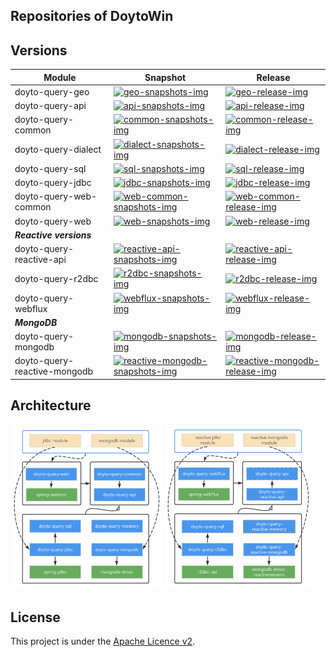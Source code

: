 Repositories of DoytoWin 
---

## Versions

| Module | Snapshot | Release |
| --- | --- | --- |
| doyto-query-geo | [![geo-snapshots-img]](https://oss.sonatype.org/content/repositories/snapshots/win/doyto/doyto-query-geo/) | [![geo-release-img]](https://search.maven.org/artifact/win.doyto/doyto-query-geo/) |
| doyto-query-api | [![api-snapshots-img]](https://oss.sonatype.org/content/repositories/snapshots/win/doyto/doyto-query-api/) | [![api-release-img]](https://search.maven.org/artifact/win.doyto/doyto-query-api/) |
| doyto-query-common | [![common-snapshots-img]](https://oss.sonatype.org/content/repositories/snapshots/win/doyto/doyto-query-common/) | [![common-release-img]](https://search.maven.org/artifact/win.doyto/doyto-query-common/) |
| doyto-query-dialect | [![dialect-snapshots-img]](https://oss.sonatype.org/content/repositories/snapshots/win/doyto/doyto-query-dialect/) | [![dialect-release-img]](https://search.maven.org/artifact/win.doyto/doyto-query-dialect/) |
| doyto-query-sql | [![sql-snapshots-img]](https://oss.sonatype.org/content/repositories/snapshots/win/doyto/doyto-query-sql/) | [![sql-release-img]](https://search.maven.org/artifact/win.doyto/doyto-query-sql/) |
| doyto-query-jdbc | [![jdbc-snapshots-img]](https://oss.sonatype.org/content/repositories/snapshots/win/doyto/doyto-query-jdbc/) | [![jdbc-release-img]](https://search.maven.org/artifact/win.doyto/doyto-query-jdbc/) |
| doyto-query-web-common | [![web-common-snapshots-img]](https://oss.sonatype.org/content/repositories/snapshots/win/doyto/doyto-query-web-common/) | [![web-common-release-img]](https://search.maven.org/artifact/win.doyto/doyto-query-web-common/) |
| doyto-query-web | [![web-snapshots-img]](https://oss.sonatype.org/content/repositories/snapshots/win/doyto/doyto-query-web/) | [![web-release-img]](https://search.maven.org/artifact/win.doyto/doyto-query-web/) |
| _**Reactive versions**_ | | |
| doyto-query-reactive-api | [![reactive-api-snapshots-img]](https://oss.sonatype.org/content/repositories/snapshots/win/doyto/doyto-query-reactive-api/) | [![reactive-api-release-img]](https://search.maven.org/artifact/win.doyto/doyto-query-reactive-api/) |
| doyto-query-r2dbc | [![r2dbc-snapshots-img]](https://oss.sonatype.org/content/repositories/snapshots/win/doyto/doyto-query-r2dbc/) | [![r2dbc-release-img]](https://search.maven.org/artifact/win.doyto/doyto-query-r2dbc/) |
| doyto-query-webflux | [![webflux-snapshots-img]](https://oss.sonatype.org/content/repositories/snapshots/win/doyto/doyto-query-webflux/) | [![webflux-release-img]](https://search.maven.org/artifact/win.doyto/doyto-query-webflux/) |
| _**MongoDB**_ | | |
| doyto-query-mongodb | [![mongodb-snapshots-img]](https://oss.sonatype.org/content/repositories/snapshots/win/doyto/doyto-query-mongodb/) | [![mongodb-release-img]](https://search.maven.org/artifact/win.doyto/doyto-query-mongodb/) |
| doyto-query-reactive-mongodb | [![reactive-mongodb-snapshots-img]](https://oss.sonatype.org/content/repositories/snapshots/win/doyto/doyto-query-reactive-mongodb/) | [![reactive-mongodb-release-img]](https://search.maven.org/artifact/win.doyto/doyto-query-reactive-mongodb/) |

Architecture
---

<div>
  <img alt="architecture-imperative" src="architecture-imperative.png" width="48%">
  <img alt="architecture-reactive" src="architecture-reactive.png" width="47%">
</div>

License
-------
This project is under the [Apache Licence v2](https://www.apache.org/licenses/LICENSE-2.0).

[geo-snapshots-img]: https://img.shields.io/nexus/s/win.doyto/doyto-query-geo?color=blue&server=https%3A%2F%2Foss.sonatype.org
[geo-release-img]: https://img.shields.io/maven-central/v/win.doyto/doyto-query-geo?color=brightgreen
[api-snapshots-img]: https://img.shields.io/nexus/s/win.doyto/doyto-query-api?color=blue&server=https%3A%2F%2Foss.sonatype.org
[api-release-img]: https://img.shields.io/maven-central/v/win.doyto/doyto-query-api?color=brightgreen
[common-snapshots-img]: https://img.shields.io/nexus/s/win.doyto/doyto-query-common?color=blue&server=https%3A%2F%2Foss.sonatype.org
[common-release-img]: https://img.shields.io/maven-central/v/win.doyto/doyto-query-common?color=brightgreen
[memory-snapshots-img]: https://img.shields.io/nexus/s/win.doyto/doyto-query-memory?color=blue&server=https%3A%2F%2Foss.sonatype.org
[memory-release-img]: https://img.shields.io/maven-central/v/win.doyto/doyto-query-memory?color=brightgreen
[sql-snapshots-img]: https://img.shields.io/nexus/s/win.doyto/doyto-query-sql?color=blue&server=https%3A%2F%2Foss.sonatype.org
[sql-release-img]: https://img.shields.io/maven-central/v/win.doyto/doyto-query-sql?color=brightgreen
[jdbc-snapshots-img]: https://img.shields.io/nexus/s/win.doyto/doyto-query-jdbc?color=blue&server=https%3A%2F%2Foss.sonatype.org
[jdbc-release-img]: https://img.shields.io/maven-central/v/win.doyto/doyto-query-jdbc?color=brightgreen
[mongodb-snapshots-img]: https://img.shields.io/nexus/s/win.doyto/doyto-query-mongodb?color=blue&server=https%3A%2F%2Foss.sonatype.org
[mongodb-release-img]: https://img.shields.io/maven-central/v/win.doyto/doyto-query-mongodb?color=brightgreen
[web-common-snapshots-img]: https://img.shields.io/nexus/s/win.doyto/doyto-query-web-common?color=blue&server=https%3A%2F%2Foss.sonatype.org
[web-common-release-img]: https://img.shields.io/maven-central/v/win.doyto/doyto-query-web-common?color=brightgreen
[web-snapshots-img]: https://img.shields.io/nexus/s/win.doyto/doyto-query-web?color=blue&server=https%3A%2F%2Foss.sonatype.org
[web-release-img]: https://img.shields.io/maven-central/v/win.doyto/doyto-query-web?color=brightgreen
[dialect-snapshots-img]: https://img.shields.io/nexus/s/win.doyto/doyto-query-dialect?color=blue&server=https%3A%2F%2Foss.sonatype.org
[dialect-release-img]: https://img.shields.io/maven-central/v/win.doyto/doyto-query-dialect?color=brightgreen
[reactive-api-snapshots-img]: https://img.shields.io/nexus/s/win.doyto/doyto-query-reactive-api?color=blue&server=https%3A%2F%2Foss.sonatype.org
[reactive-api-release-img]: https://img.shields.io/maven-central/v/win.doyto/doyto-query-reactive-api?color=brightgreen
[reactive-memory-snapshots-img]: https://img.shields.io/nexus/s/win.doyto/doyto-query-reactive-memory?color=blue&server=https%3A%2F%2Foss.sonatype.org
[reactive-memory-release-img]: https://img.shields.io/maven-central/v/win.doyto/doyto-query-reactive-memory?color=brightgreen
[r2dbc-snapshots-img]: https://img.shields.io/nexus/s/win.doyto/doyto-query-r2dbc?color=blue&server=https%3A%2F%2Foss.sonatype.org
[r2dbc-release-img]: https://img.shields.io/maven-central/v/win.doyto/doyto-query-r2dbc?color=brightgreen
[reactive-mongodb-snapshots-img]: https://img.shields.io/nexus/s/win.doyto/doyto-query-reactive-mongodb?color=blue&server=https%3A%2F%2Foss.sonatype.org
[reactive-mongodb-release-img]: https://img.shields.io/maven-central/v/win.doyto/doyto-query-reactive-mongodb?color=brightgreen
[webflux-snapshots-img]: https://img.shields.io/nexus/s/win.doyto/doyto-query-webflux?color=blue&server=https%3A%2F%2Foss.sonatype.org
[webflux-release-img]: https://img.shields.io/maven-central/v/win.doyto/doyto-query-webflux?color=brightgreen
